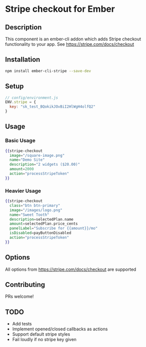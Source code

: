 # Stripe checkout for Ember

## Description
This component is an ember-cli addon which adds Stripe checkout functionality to your app. See https://stripe.com/docs/checkout

## Installation
```sh
npm install ember-cli-stripe --save-dev
```

## Setup
```javascript
// config/environment.js
ENV.stripe = {
  key: "sk_test_BQokikJOvBiI2HlWgH4olfQ2"
}
```

## Usage

### Basic Usage
```handlebars
{{stripe-checkout
  image="/square-image.png"
  name="Demo Site"
  description="2 widgets ($20.00)"
  amount=2000
  action="processStripeToken"
}}
```

### Heavier Usage
```handlebars
{{stripe-checkout
  class="btn btn-primary"
  image="/images/logo.png"
  name="Sweet Tooth"
  description=selectedPlan.name
  amount=selectedPlan.price_cents 
  panelLabel="Subscribe for {{amount}}/mo"
  isDisabled=payButtonDisabled
  action="processStripeToken"
}}
```

## Options
All options from https://stripe.com/docs/checkout are supported

## Contributing
PRs welcome!

## TODO
* Add tests
* Implement opened/closed callbacks as actions
* Support default stripe styles
* Fail loudly if no stripe key given
